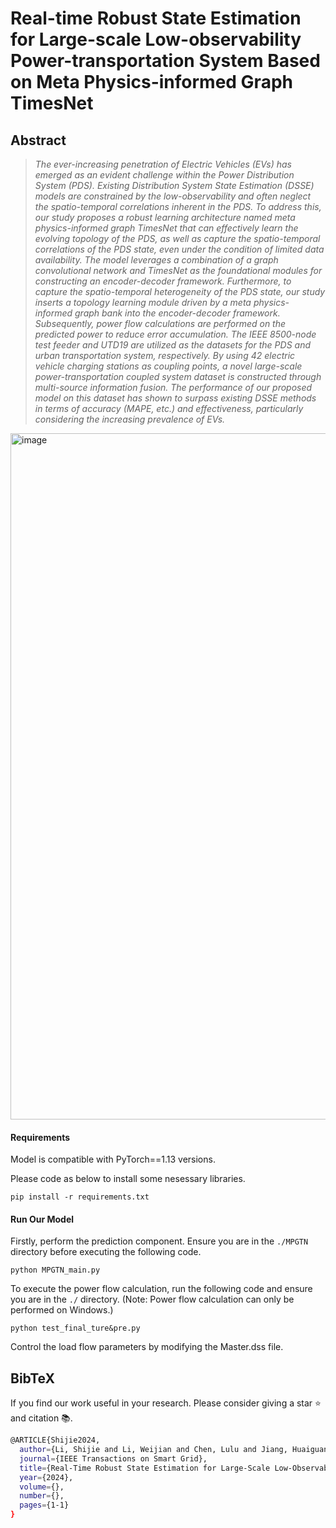 # Real-time Robust State Estimation for Large-scale Low-observability Power-transportation System Based on Meta Physics-informed Graph TimesNet

## Abstract
> *The ever-increasing penetration of Electric Vehicles (EVs) has emerged as an evident challenge within the Power Distribution System (PDS). Existing Distribution System State Estimation (DSSE) models are constrained by the low-observability and often neglect the spatio-temporal correlations inherent in the PDS. To address this, our study proposes a robust learning architecture named meta physics-informed graph TimesNet that can effectively learn the evolving topology of the PDS, as well as capture the spatio-temporal correlations of the PDS state, even under the condition of limited data availability. The model leverages a combination of a graph convolutional network and TimesNet as the foundational modules for constructing an encoder-decoder framework. Furthermore, to capture the spatio-temporal heterogeneity of the PDS state, our study inserts a topology learning module driven by a meta physics-informed graph bank into the encoder-decoder framework. Subsequently, power flow calculations are performed on the predicted power to reduce error accumulation. The IEEE 8500-node test feeder and UTD19 are utilized as the datasets for the PDS and urban transportation system, respectively. By using 42 electric vehicle charging stations as coupling points, a novel large-scale power-transportation coupled system dataset is constructed through multi-source information fusion. The performance of our proposed model on this dataset has shown to surpass existing DSSE methods in terms of accuracy (MAPE, etc.) and effectiveness, particularly considering the increasing prevalence of EVs.*


<img width="1098" alt="image" src="[https://github.com/lishijie15/MPGTN-for-DSSE/pictures/MPGTN.pdf](https://github.com/lishijie15/MPGTN-for-DSSE/blob/main/pictures/MPGTN.pdf)">

#### Requirements

Model is compatible with PyTorch==1.13 versions.

Please code as below to install some nesessary libraries.

```
pip install -r requirements.txt
```

#### Run Our Model

Firstly, perform the prediction component. Ensure you are in the `./MPGTN` directory before executing the following code.

```
python MPGTN_main.py
```

To execute the power flow calculation, run the following code and ensure you are in the `./` directory. (Note: Power flow calculation can only be performed on Windows.)

```
python test_final_ture&pre.py
```

Control the load flow parameters by modifying the Master.dss file.

## BibTeX
If you find our work useful in your research. Please consider giving a star ⭐ and citation 📚.

```bash
@ARTICLE{Shijie2024,
  author={Li, Shijie and Li, Weijian and Chen, Lulu and Jiang, Huaiguang and Zhang, Jun and Gao, David Wenzhong},
  journal={IEEE Transactions on Smart Grid}, 
  title={Real-Time Robust State Estimation for Large-Scale Low-Observability Power-Transportation System Based on Meta Physics-Informed Graph TimesNet}, 
  year={2024},
  volume={},
  number={},
  pages={1-1}
}
```
